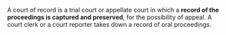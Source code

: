 A court of record is a trial court or appellate court in which a **record of the proceedings is captured and preserved**, for the possibility of appeal. A court clerk or a court reporter takes down a record of oral proceedings.